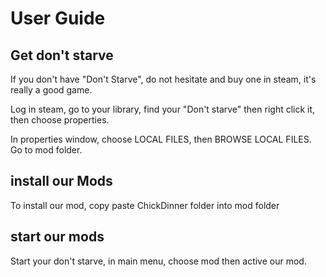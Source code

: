 # User Guide 
## Get don't starve
If you don't have "Don't Starve", do not hesitate and buy one in steam, it's really a good game.

Log in steam, go to your library, find your "Don't starve" then right click it, then choose properties.

In properties window, choose LOCAL FILES, then BROWSE LOCAL FILES. Go to mod folder.

## install our Mods
To install our mod, copy paste ChickDinner folder into mod folder 

## start our mods
Start your don't starve, in main menu, choose mod then active our mod.